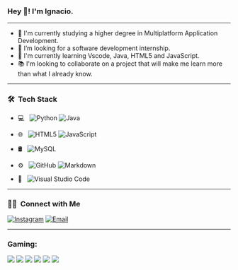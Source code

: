<h3> Hey 👋! I'm Ignacio.</h3>

---

- 💼 I'm currently studying a higher degree in Multiplatform Application Development.
- 👀 I’m looking for a software development internship. 
- 🌱 I'm currently learning Vscode, Java, HTML5 and JavaScript.
- 📚 I'm looking to collaborate on a project that will make me learn more than what I already know.

---

<h3> 🛠 &nbsp;Tech Stack</h3>

- 💻 &nbsp;
  ![Python](https://img.shields.io/badge/-Python-333333?style=flat&logo=python)
  ![Java](https://img.shields.io/badge/-Java-333333?style=flat&logo=Java&logoColor=007396)

- 🌐 &nbsp;
  ![HTML5](https://img.shields.io/badge/-HTML5-333333?style=flat&logo=HTML5)
  ![JavaScript](https://img.shields.io/badge/-JavaScript-333333?style=flat&logo=javascript)

- 🛢 &nbsp;
  ![MySQL](https://img.shields.io/badge/-MySQL-333333?style=flat&logo=mysql)
 
- ⚙️ &nbsp;
  ![GitHub](https://img.shields.io/badge/-GitHub-333333?style=flat&logo=github)
  ![Markdown](https://img.shields.io/badge/-Markdown-333333?style=flat&logo=markdown)
  
- 🔧 &nbsp;
  ![Visual Studio Code](https://img.shields.io/badge/-Visual%20Studio%20Code-333333?style=flat&logo=visual-studio-code&logoColor=007ACC)

---

<h3> 🤝🏻 &nbsp;Connect with Me </h3>

<a href="https://www.instagram.com/zeusindahood/"><img alt="Instagram" src="https://img.shields.io/badge/Instagram-zeusindahood-blue?style=flat-square&logo=instagram"></a>
<a href="mailto:ignacio.mh87@gmail.com"><img alt="Email" src="https://img.shields.io/badge/Email-ignacio.mh87@gmail.com-blue?style=flat-square&logo=gmail"></a>

---

### Gaming:
<div display="flex">
  <img src="https://img.shields.io/badge/Steam-%23000000.svg?&style=for-the-badge&logo=steam&logoColor=white" />
  <img src="https://img.shields.io/badge/epic%20games%20-%23000000.svg?&style=for-the-badge&logo=epic%20games&logoColor=white"/>
  <img src="https://img.shields.io/badge/Blizzard-%23000000.svg?&style=for-the-badge" />
  <img src="https://img.shields.io/badge/Diablo IV-%23000000.svg?&style=for-the-badge" />
  <img src="https://img.shields.io/badge/Age Of Empires IV-%23000000.svg?&style=for-the-badge" />
  <img src="https://img.shields.io/badge/counter%20strike 2-%23000000.svg?&style=for-the-badge&logo=counter-strike" />
</div>

<!---
ignmh87/ignmh87 is a ✨ special ✨ repository because its `README.md` (this file) appears on your GitHub profile.
You can click the Preview link to take a look at your changes.
--->
